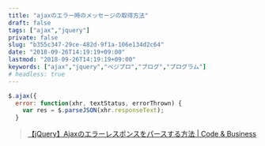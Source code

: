 ```yaml
---
title: "ajaxのエラー時のメッセージの取得方法"
draft: false
tags: ["ajax","jquery"]
private: false
slug: "b355c347-29ce-482d-9f1a-106e134d2c64"
date: "2018-09-26T14:19:19+09:00"
lastmod: "2018-09-26T14:19:19+09:00"
keywords: ["ajax","jquery","ベジプロ","プログ","プログラム"]
# headless: true
---
```


```js
$.ajax({
  error: function(xhr, textStatus, errorThrown) {
    var res = $.parseJSON(xhr.responseText);
  }
```

> [【jQuery】Ajaxのエラーレスポンスをパースする方法 | Code & Business](https://remotestance.com/blog/2687/)
